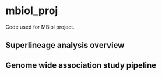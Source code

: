 # mbiol_proj
Code used for MBiol project.

## Superlineage analysis overview

## Genome wide association study pipeline
